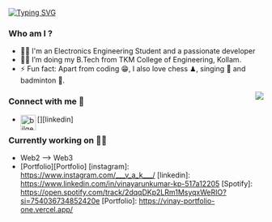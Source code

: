 [![Typing SVG](https://readme-typing-svg.herokuapp.com/?lines=Hey%20There!;I'm%20Vinay)](https://git.io/typing-svg)

### Who am I ?
- 👨‍💻 I'm an Electronics Engineering Student and a passionate developer 
- 👨‍🎓 I’m doing my B.Tech from TKM College of Engineering, Kollam.
- ⚡ Fun fact: Apart from coding 😁, I also love chess ♟, singing 🎤 and badminton 🏸.

<img align="right" src="http://estruyf-github.azurewebsites.net/api/VisitorHit?user=VakuTheDaku&repo=Bgstatic&countColorcountColor&countColor=%237B1E7B"/>

### Connect with me 📝

- [<img align="left" alt="bilgehangecici | LinkedIn" height="30px" src="https://cdn-icons-png.flaticon.com/512/174/174857.png"/>][linkedin]

### Currently working on 👨‍🏭

- Web2 --> Web3
- [Portfolio][Portfolio]
[instagram]: https://www.instagram.com/___v_a_k___/
[linkedin]: https://www.linkedin.com/in/vinayarunkumar-kp-517a12205
[Spotify]: https://open.spotify.com/track/2dqqDKp2LRm1MsyqxWeRIO?si=754036734852420e
[Portfolio]: https://vinay-portfolio-one.vercel.app/
  
